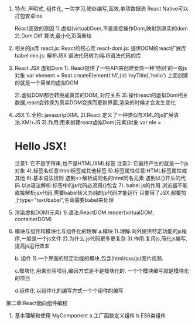 1. 特点: 声明式, 组件化, 一次学习,随处编写,高效,单项数据流
    React Native可以打包安卓ios

    React高效的原因
    1).虚拟(virtual)Dom,不是直接操作Dom,映射到真实的dom
    2).Dom Diff 算法,最小化页面重绘
<!-- BootCDN -->

2. 相关的js库
    react.js:  React的核心库
    react-dom.js: 提供DOM的react扩展库
    babel.min.js:  解析JSX 语法代码转为纯JS语法代码的库

3. React JSX
    虚拟Dom
    1). React提供了一些API来创建爱你一种'特别'的一般js对象
        var element = Reat.createElement('h1',{id:'myTitle},'hello')
        上面创建的就是一个简单的虚拟DOM
    
    2).虚拟DOM都会转换成真实的DOM, 对应关系
    3).操作react的虚拟Dom相关数据,react会转换为真实DOM变换而更新界面,渲染的时候才会发生变化

4. JSX
    1).全称: javascriptXML
    2).React 定义了一种类似与XML的js扩展语法:XMl+JS
    3).作用:用来创建react虚拟Dom(元素)对象
        var ele = <h1>Hello JSX!</h1>
        注意1: 它不是字符串,也不是HTML/XML标签
        注意2: 它最终产生的就是一个js对象
    4).标签名任意:html标签或其他标签
    5).标签属性任意:HTML标签属性或其他
    6).基本语法规则
       遇到<>解析成同名的html同名元素
       遇到以{}开头的代码.以js语法解析:标签中的js代码必须用{}包含
    7). babel.js的作用
        浏览器不能直接解析jsx代码,需要babel转义为纯的js代码才能运行
        只要用了JSX,都要加上type="text/babel",生命需要babel来处理

5. 渲染虚拟DOM(元素)
    1).语法:ReactDOM.render(virtualDOM, containerDOM)

6. 模块与组件和模块化与组件化的理解
    a.模块
        1).理解:向外提供特定功能的js程序,一般是一个js文件
        2).为什么.js代码更多更复杂
        3).作用:复用js,简化js编写,提高js运行效率

    b. 组件 
        1).一个界面的特定功能的模块,包含(html/css/js)图片视频.

    c.模块化
        用来形容项目,编码方式是不是模块化的.
        一个个模块编写就是模块化的项目

    d.组件化
        以组件化的编写方式一个个组件的编写


第二章:React面向组件编程

1. 基本理解和使用
    MyComponent
    a.工厂函数定义组件
    b.ES6类组件

